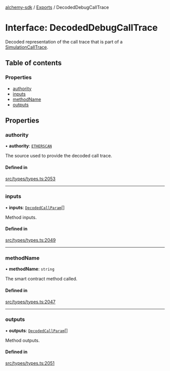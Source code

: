 [alchemy-sdk](../README.md) / [Exports](../modules.md) / DecodedDebugCallTrace

# Interface: DecodedDebugCallTrace

Decoded representation of the call trace that is part of a
[SimulationCallTrace](SimulationCallTrace.md).

## Table of contents

### Properties

- [authority](DecodedDebugCallTrace.md#authority)
- [inputs](DecodedDebugCallTrace.md#inputs)
- [methodName](DecodedDebugCallTrace.md#methodname)
- [outputs](DecodedDebugCallTrace.md#outputs)

## Properties

### authority

• **authority**: [`ETHERSCAN`](../enums/DecodingAuthority.md#etherscan)

The source used to provide the decoded call trace.

#### Defined in

[src/types/types.ts:2053](https://github.com/alchemyplatform/alchemy-sdk-js/blob/8dc500a/src/types/types.ts#L2053)

___

### inputs

• **inputs**: [`DecodedCallParam`](DecodedCallParam.md)[]

Method inputs.

#### Defined in

[src/types/types.ts:2049](https://github.com/alchemyplatform/alchemy-sdk-js/blob/8dc500a/src/types/types.ts#L2049)

___

### methodName

• **methodName**: `string`

The smart contract method called.

#### Defined in

[src/types/types.ts:2047](https://github.com/alchemyplatform/alchemy-sdk-js/blob/8dc500a/src/types/types.ts#L2047)

___

### outputs

• **outputs**: [`DecodedCallParam`](DecodedCallParam.md)[]

Method outputs.

#### Defined in

[src/types/types.ts:2051](https://github.com/alchemyplatform/alchemy-sdk-js/blob/8dc500a/src/types/types.ts#L2051)
